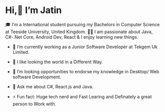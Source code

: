 # Hi,👋 I’m Jatin

🎓 I’m a International student pursuing my Bachelors in Computer Science at Teeside University, United Kingdom.
👨‍💻 I am passionate about Java, C#-.Net Core,  Android Dev, React & I enjoy learning new things.

- 🔭 I’m currently working as a Junior Software Developer at Tekgem Uk Limited.

- 🌱 I like looking the world in a Different Way.

- 🤔 I’m looking opportunities to endorse my knowledge in Desktop/ Web software Development.

- 💬 Ask me about C#, React.js and Java.

- ⚡ Fun fact: Huge tech nerd and Fast Learing and Definately a great person to Work with.

